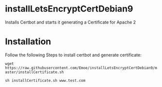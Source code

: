 # installLetsEncryptCertDebian9
Installs Certbot and starts it generating a Certificate for Apache 2

# Installation
Follow the following Steps to install certbot and generate certificate:

`wget https://raw.githubusercontent.com/Emoe/installLetsEncryptCertDebian9/master/installCertificate.sh`

`sh installCertificate.sh www.test.com`
